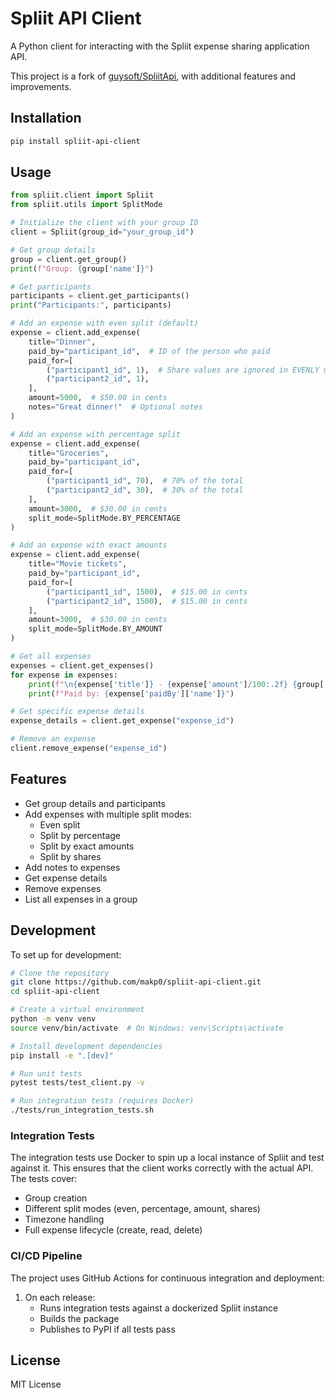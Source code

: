 # Spliit API Client

A Python client for interacting with the Spliit expense sharing application API.

This project is a fork of [guysoft/SpliitApi](https://github.com/guysoft/SpliitApi), with additional features and improvements.

## Installation

```bash
pip install spliit-api-client
```

## Usage

```python
from spliit.client import Spliit
from spliit.utils import SplitMode

# Initialize the client with your group ID
client = Spliit(group_id="your_group_id")

# Get group details
group = client.get_group()
print(f"Group: {group['name']}")

# Get participants
participants = client.get_participants()
print("Participants:", participants)

# Add an expense with even split (default)
expense = client.add_expense(
    title="Dinner",
    paid_by="participant_id",  # ID of the person who paid
    paid_for=[
        ("participant1_id", 1),  # Share values are ignored in EVENLY mode
        ("participant2_id", 1),
    ],
    amount=5000,  # $50.00 in cents
    notes="Great dinner!"  # Optional notes
)

# Add an expense with percentage split
expense = client.add_expense(
    title="Groceries",
    paid_by="participant_id",
    paid_for=[
        ("participant1_id", 70),  # 70% of the total
        ("participant2_id", 30),  # 30% of the total
    ],
    amount=3000,  # $30.00 in cents
    split_mode=SplitMode.BY_PERCENTAGE
)

# Add an expense with exact amounts
expense = client.add_expense(
    title="Movie tickets",
    paid_by="participant_id",
    paid_for=[
        ("participant1_id", 1500),  # $15.00 in cents
        ("participant2_id", 1500),  # $15.00 in cents
    ],
    amount=3000,  # $30.00 in cents
    split_mode=SplitMode.BY_AMOUNT
)

# Get all expenses
expenses = client.get_expenses()
for expense in expenses:
    print(f"\n{expense['title']} - {expense['amount']/100:.2f} {group['currency']}")
    print(f"Paid by: {expense['paidBy']['name']}")

# Get specific expense details
expense_details = client.get_expense("expense_id")

# Remove an expense
client.remove_expense("expense_id")
```

## Features

- Get group details and participants
- Add expenses with multiple split modes:
  - Even split
  - Split by percentage
  - Split by exact amounts
  - Split by shares
- Add notes to expenses
- Get expense details
- Remove expenses
- List all expenses in a group

## Development

To set up for development:

```bash
# Clone the repository
git clone https://github.com/makp0/spliit-api-client.git
cd spliit-api-client

# Create a virtual environment
python -m venv venv
source venv/bin/activate  # On Windows: venv\Scripts\activate

# Install development dependencies
pip install -e ".[dev]"

# Run unit tests
pytest tests/test_client.py -v

# Run integration tests (requires Docker)
./tests/run_integration_tests.sh
```

### Integration Tests

The integration tests use Docker to spin up a local instance of Spliit and test against it. This ensures that the client works correctly with the actual API. The tests cover:

- Group creation
- Different split modes (even, percentage, amount, shares)
- Timezone handling
- Full expense lifecycle (create, read, delete)

### CI/CD Pipeline

The project uses GitHub Actions for continuous integration and deployment:

1. On each release:
   - Runs integration tests against a dockerized Spliit instance
   - Builds the package
   - Publishes to PyPI if all tests pass

## License

MIT License